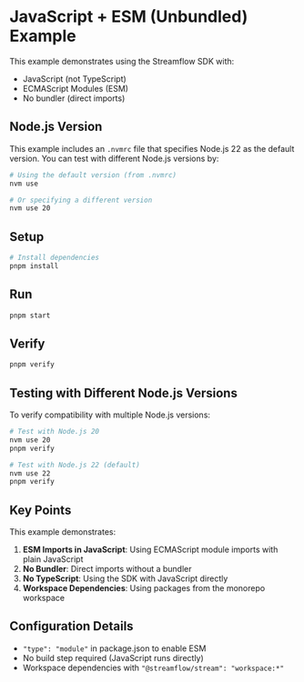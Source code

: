 # JavaScript + ESM (Unbundled) Example

This example demonstrates using the Streamflow SDK with:
- JavaScript (not TypeScript)
- ECMAScript Modules (ESM)
- No bundler (direct imports)

## Node.js Version

This example includes an `.nvmrc` file that specifies Node.js 22 as the default version. You can test with different Node.js versions by:

```bash
# Using the default version (from .nvmrc)
nvm use

# Or specifying a different version
nvm use 20
```

## Setup

```bash
# Install dependencies
pnpm install
```

## Run

```bash
pnpm start
```

## Verify

```bash
pnpm verify
```

## Testing with Different Node.js Versions

To verify compatibility with multiple Node.js versions:

```bash
# Test with Node.js 20
nvm use 20
pnpm verify

# Test with Node.js 22 (default)
nvm use 22
pnpm verify
```

## Key Points

This example demonstrates:

1. **ESM Imports in JavaScript**: Using ECMAScript module imports with plain JavaScript
2. **No Bundler**: Direct imports without a bundler
3. **No TypeScript**: Using the SDK with JavaScript directly
4. **Workspace Dependencies**: Using packages from the monorepo workspace

## Configuration Details

- `"type": "module"` in package.json to enable ESM
- No build step required (JavaScript runs directly)
- Workspace dependencies with `"@streamflow/stream": "workspace:*"` 
<!-- Auto-update: 2025-10-06T21:54:24.321101 -->
